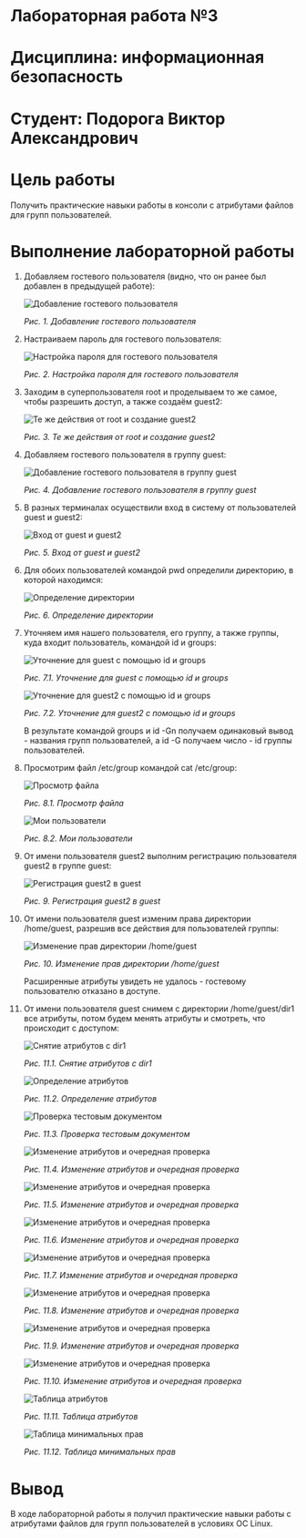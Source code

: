 # Лабораторная работа №3
# Дисциплина: информационная безопасность
# Студент: Подорога Виктор Александрович

# Цель работы

Получить практические навыки работы в консоли с атрибутами файлов для групп пользователей.

# Выполнение лабораторной работы

1. Добавляем гостевого пользователя (видно, что он ранее был добавлен в предыдущей работе): 

   ![Добавление гостевого пользователя](image/1.png)

   *Рис. 1. Добавление гостевого пользователя*

2. Настраиваем пароль для гостевого пользователя:

   ![Настройка пароля для гостевого пользователя](image/2.png)

   *Рис. 2. Настройка пароля для гостевого пользователя*

3. Заходим в суперпользователя root и проделываем то же самое, чтобы разрешить доступ, а также создаём guest2:

   ![Те же действия от root и создание guest2](image/3.png)

   *Рис. 3. Те же действия от root и создание guest2*

4. Добавляем гостевого пользователя в группу guest:

   ![Добавление гостевого пользователя в группу guest](image/4.png)

   *Рис. 4. Добавление гостевого пользователя в группу guest*

5. В разных терминалах осуществили вход в систему от пользователей guest и guest2:

   ![Вход от guest и guest2](image/5.png)

   *Рис. 5. Вход от guest и guest2*

6. Для обоих пользователей командой pwd определили директорию, в которой находимся:

   ![Определение директории](image/6.png)

   *Рис. 6. Определение директории*

7. Уточняем имя нашего пользователя, его группу, а также группы, куда входит пользователь, командой id и groups:

   ![Уточнение для guest с помощью id и groups](image/7.1.png)

   *Рис. 7.1. Уточнение для guest с помощью id и groups*

   ![Уточнение для guest2 с помощью id и groups](image/7.2.png)

   *Рис. 7.2. Уточнение для guest2 с помощью id и groups*

   В результате командой groups и id -Gn получаем одинаковый вывод - названия групп пользователей, а id -G получаем число - id группы пользователей.

8. Просмотрим файл /etc/group командой cat /etc/group:

   ![Просмотр файла](image/8.1.png)

   *Рис. 8.1. Просмотр файла*

   ![Мои пользователи](image/8.2.png)

   *Рис. 8.2. Мои пользователи*

9. От имени пользователя guest2 выполним регистрацию пользователя guest2 в группе guest:

   ![Регистрация guest2 в guest](image/9.png)

   *Рис. 9. Регистрация guest2 в guest*

10. От имени пользователя guest изменим права директории /home/guest, разрешив все действия для пользователей группы:

    ![Изменение прав директории /home/guest](image/10.png)

    *Рис. 10. Изменение прав директории /home/guest*

    Расширенные атрибуты увидеть не удалось - гостевому пользователю отказано в доступе.

11. От имени пользователя guest снимем с директории /home/guest/dir1 все атрибуты, потом будем менять атрибуты и смотреть, что происходит с доступом:

    ![Снятие атрибутов с dir1](image/11.1.png)

    *Рис. 11.1. Снятие атрибутов с dir1*

    ![Определение атрибутов](image/11.2.png)

    *Рис. 11.2. Определение атрибутов*

    ![Проверка тестовым документом](image/11.3.png)

    *Рис. 11.3. Проверка тестовым документом*

    ![Изменение атрибутов и очередная проверка](image/11.4.png)

    *Рис. 11.4. Изменение атрибутов и очередная проверка*

    ![Изменение атрибутов и очередная проверка](image/11.5.png)

    *Рис. 11.5. Изменение атрибутов и очередная проверка*

    ![Изменение атрибутов и очередная проверка](image/11.6.png)

    *Рис. 11.6. Изменение атрибутов и очередная проверка*

    ![Изменение атрибутов и очередная проверка](image/11.7.png)

    *Рис. 11.7. Изменение атрибутов и очередная проверка*

    ![Изменение атрибутов и очередная проверка](image/11.8.png)

    *Рис. 11.8. Изменение атрибутов и очередная проверка*

    ![Изменение атрибутов и очередная проверка](image/11.9.png)

    *Рис. 11.9. Изменение атрибутов и очередная проверка*

    ![Изменение атрибутов и очередная проверка](image/11.10.png)

    *Рис. 11.10. Изменение атрибутов и очередная проверка*

    ![Таблица атрибутов](image/11.11.jpg)

    *Рис. 11.11. Таблица атрибутов*

    ![Таблица минимальных прав](image/11.12.jpg)

    *Рис. 11.12. Таблица минимальных прав*

# Вывод

В ходе лабораторной работы я получил практические навыки работы с атрибутами файлов для групп пользователей в условиях ОС Linux.